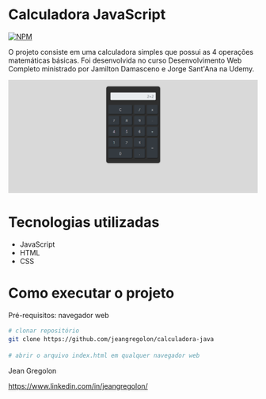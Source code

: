 # Calculadora JavaScript
[![NPM](https://img.shields.io/npm/l/react)](https://github.com/jeangregolon/calculadora-java/blob/main/LICENSE)

O projeto consiste em uma calculadora simples que possui as 4 operações matemáticas básicas. Foi desenvolvida no curso Desenvolvimento Web Completo ministrado por Jamilton Damasceno e Jorge Sant'Ana na Udemy.

![Screenshot da calculadora](https://github.com/jeangregolon/assets/blob/main/calculadora-java-desktop.png)

# Tecnologias utilizadas
- JavaScript
- HTML 
- CSS 

# Como executar o projeto
Pré-requisitos: navegador web

```bash
# clonar repositório
git clone https://github.com/jeangregolon/calculadora-java

# abrir o arquivo index.html em qualquer navegador web

```


Jean Gregolon

https://www.linkedin.com/in/jeangregolon/
